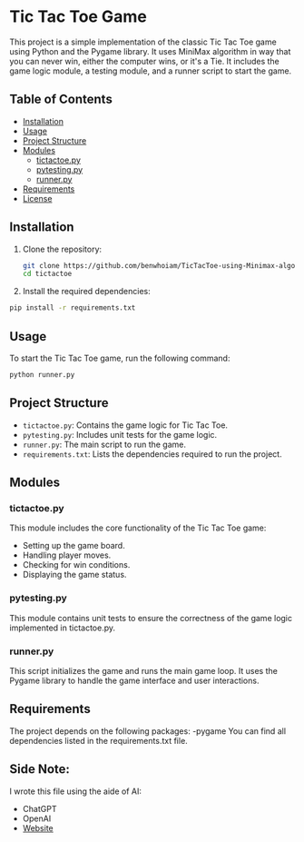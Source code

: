 # Tic Tac Toe Game

This project is a simple implementation of the classic Tic Tac Toe game using Python and the Pygame library. It uses MiniMax algorithm in way that you can never win, either the computer wins, or it's a Tie. It includes the game logic module, a testing module, and a runner script to start the game.

## Table of Contents
- [Installation](#installation)
- [Usage](#usage)
- [Project Structure](#project-structure)
- [Modules](#modules)
  - [tictactoe.py](#tictactoepy)
  - [pytesting.py](#pytestingpy)
  - [runner.py](#runnerpy)
- [Requirements](#requirements)
- [License](#license)

## Installation

1. Clone the repository:
   ```bash
   git clone https://github.com/benwhoiam/TicTacToe-using-Minimax-algorithm.git
   cd tictactoe
   ```
2. Install the required dependencies:
  ```bash
  pip install -r requirements.txt
  ```
## Usage
To start the Tic Tac Toe game, run the following command:
  ```bash
  python runner.py
  ```
## Project Structure
- `tictactoe.py`: Contains the game logic for Tic Tac Toe.
- `pytesting.py`: Includes unit tests for the game logic.
- `runner.py`: The main script to run the game.
- `requirements.txt`: Lists the dependencies required to run the project.
## Modules
### tictactoe.py
This module includes the core functionality of the Tic Tac Toe game:
- Setting up the game board.
- Handling player moves.
- Checking for win conditions.
- Displaying the game status.
### pytesting.py
This module contains unit tests to ensure the correctness of the game logic implemented in tictactoe.py.
### runner.py
This script initializes the game and runs the main game loop. It uses the Pygame library to handle the game interface and user interactions.

## Requirements
The project depends on the following packages:
-pygame
You can find all dependencies listed in the requirements.txt file.


## Side Note:
I wrote this file using the aide of AI:
- ChatGPT
- OpenAI
- [Website](https://www.openai.com)
